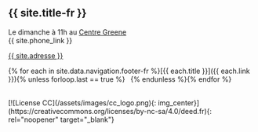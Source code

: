 <hr style="height:10px;visibility:hidden;margin:0">

## {{ site.title-fr }} 

Le dimanche à 11h au [Centre Greene](/coordonnées.html) <br>
{{ site.phone_link }}


[{{ site.adresse }}](/coordonnées.html)

{% for each in site.data.navigation.footer-fr %}[{{ each.title }}]({{ each.link }}){% unless forloop.last == true %} &ensp;{% endunless %}{% endfor %}

<br>
[![License CC](/assets/images/cc_logo.png){: img_center}](https://creativecommons.org/licenses/by-nc-sa/4.0/deed.fr){: rel="noopener" target="_blank"}
